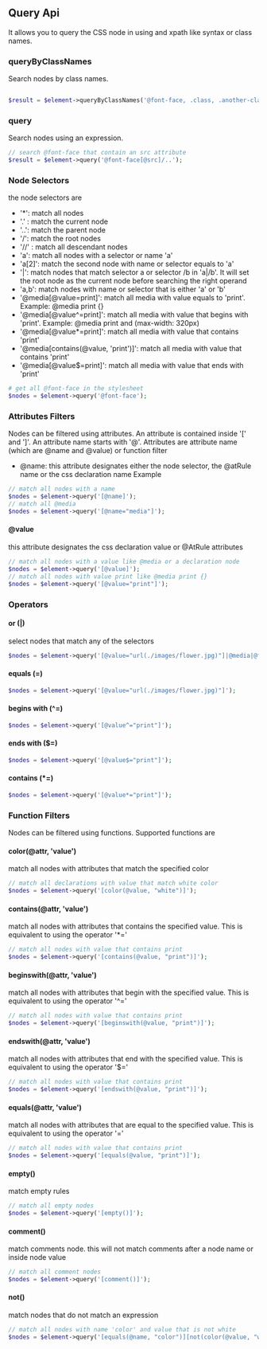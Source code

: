 ## Query Api

It allows you to query the CSS node in using and xpath like syntax or class names. 

### queryByClassNames

Search nodes by class names.

```php

$result = $element->queryByClassNames('@font-face, .class, .another-class');
```

### query

Search nodes using an expression.

```php
// search @font-face that contain an src attribute
$result = $element->query('@font-face[@src]/..');

```

### Node Selectors

the node selectors are

- '*': match all nodes
- '.' : match the current node
- '..': match the parent node
- '/': match the root nodes
- '//' : match all descendant nodes
- 'a': match all nodes with a selector or name 'a'
- 'a[2]': match the second node with name or selector equals to 'a'
- '|': match nodes that match selector a or selector /b in 'a|/b'. It will set the root node as the current node before searching the right operand
- 'a,b': match nodes with name or selector that is either 'a' or 'b'
- '@media[@value=print]': match all media with value equals to 'print'. Example: @media print {}
- '@media[@value^=print]': match all media with value that begins with 'print'. Example: @media print and (max-width: 320px)
- '@media[@value*=print]': match all media with value that contains 'print'
- '@media[contains(@value, 'print')]': match all media with value that contains 'print'
- '@media[@value$=print]': match all media with value that ends with 'print'

```php
# get all @font-face in the stylesheet
$nodes = $element->query('@font-face');
```

### Attributes Filters

Nodes can be filtered using attributes. An attribute is contained inside '\[' and '\]'. An attribute name starts with '@'.
Attributes are attribute name (which are @name and @value) or function filter

- @name: this attribute designates either the node selector, the @atRule name or the css declaration name
Example
```php
// match all nodes with a name
$nodes = $element->query('[@name]');
// match all @media
$nodes = $element->query('[@name="media"]');
```
#### @value

this attribute designates the css declaration value or @AtRule attributes

```php
// match all nodes with a value like @media or a declaration node
$nodes = $element->query('[@value]');
// match all nodes with value print like @media print {}
$nodes = $element->query('[@value="print"]');
```
### Operators

#### or (|)

select nodes that match any of the selectors

```php
$nodes = $element->query('[@value="url(./images/flower.jpg)"]|@media|@font-face');
```
#### equals (=)

```php
$nodes = $element->query('[@value="url(./images/flower.jpg)"]');
```
#### begins with (^=)

```php
$nodes = $element->query('[@value^="print"]');
```
#### ends with ($=)

```php
$nodes = $element->query('[@value$="print"]');
```
#### contains (*=)

```php
$nodes = $element->query('[@value*="print"]');
```

### Function Filters

Nodes can be filtered using functions. Supported functions are 

#### color(@attr, 'value')
 
match all nodes with attributes that match the specified color

```php
// match all declarations with value that match white color
$nodes = $element->query('[color(@value, "white")]');
```
#### contains(@attr, 'value')

match all nodes with attributes that contains the specified value. This is equivalent to using the operator '\*='

```php
// match all nodes with value that contains print
$nodes = $element->query('[contains(@value, "print")]');
```
#### beginswith(@attr, 'value')

match all nodes with attributes that begin with the specified value. This is equivalent to using the operator '^='

```php
// match all nodes with value that contains print
$nodes = $element->query('[beginswith(@value, "print")]');
```
#### endswith(@attr, 'value')

match all nodes with attributes that end with the specified value. This is equivalent to using the operator '$='

```php
// match all nodes with value that contains print
$nodes = $element->query('[endswith(@value, "print")]');
```
####  equals(@attr, 'value')

match all nodes with attributes that are equal to the specified value. This is equivalent to using the operator '='

```php
// match all nodes with value that contains print
$nodes = $element->query('[equals(@value, "print")]');
```
#### empty()

match empty rules

```php
// match all empty nodes
$nodes = $element->query('[empty()]');
```
#### comment()

match comments node. this will not match comments after a node name or inside node value

```php
// match all comment nodes
$nodes = $element->query('[comment()]');
```

#### not()

match nodes that do not match an expression

```php
// match all nodes with name 'color' and value that is not white
$nodes = $element->query('[equals(@name, "color")][not(color(@value, "white"))]');
```
